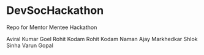 # DevSocHackathon

Repo for Mentor Mentee Hackathon

Aviral Kumar Goel
Rohit Kodam
Rohit Kodam
Naman Ajay Markhedkar
Shlok Sinha
Varun Gopal

